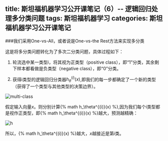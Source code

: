 title: 斯坦福机器学习公开课笔记（6）-- 逻辑回归处理多分类问题
tags: 斯坦福机器学习
categories: 斯坦福机器学习公开课笔记
----
###我们采用One-vs-All，或者说是One-vs-the Rest方法来实现多分类

这是将多分类问题转化为了多次二分类问题，具体过程如下：

1. 轮流选中某一类型$i$，将其视为正类型（positive class），即“1”分类，其余剩下样本都看做是负类型（negative class），即“0”分类。

2. 获得i类型的逻辑回归分类器$h_\theta^{(i)}(x)$,即我们的每一步都确定了一个新的类型（获得了一个类型与其他类型的决策边界）。

![multi-class](http://7pulhb.com1.z0.glb.clouddn.com/ml-One-vs-All.png)

假定输入向量$x$。则分别计算{% math h_\theta^{(i)}(x) %},因为我们每个i类型都是视作正类型，即{% math h_\theta^{(i)}(x) %}越大，预测越精确：

![h](http://7pulhb.com1.z0.glb.clouddn.com/ml-h.png)

所以，{% math h_\theta^{(i)}(x) %}越大，$x$越接近是第$i$类。
